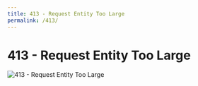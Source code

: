 ```yaml
---
title: 413 - Request Entity Too Large
permalink: /413/
---
```

# 413 - Request Entity Too Large  
![413 - Request Entity Too Large](http://i.imgur.com/xsrqZ.jpg)  
